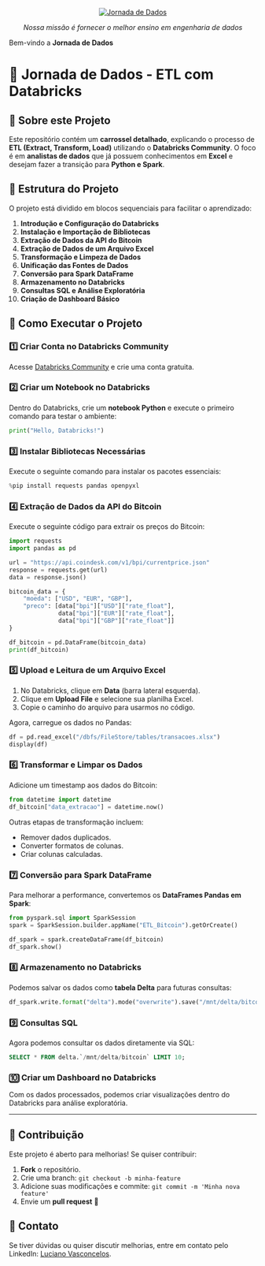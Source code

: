 <p align="center">
  <a href="https://suajornadadedados.com.br/"><img src="https://github.com/lvgalvao/data-engineering-roadmap/raw/main/pics/logo.png" alt="Jornada de Dados"></a>
</p>
<p align="center">
    <em>Nossa missão é fornecer o melhor ensino em engenharia de dados</em>
</p>

Bem-vindo a **Jornada de Dados**

# 🚀 Jornada de Dados - ETL com Databricks

## 📌 Sobre este Projeto
Este repositório contém um **carrossel detalhado**, explicando o processo de **ETL (Extract, Transform, Load)** utilizando o **Databricks Community**. O foco é em **analistas de dados** que já possuem conhecimentos em **Excel** e desejam fazer a transição para **Python e Spark**.

## 📂 Estrutura do Projeto
O projeto está dividido em blocos sequenciais para facilitar o aprendizado:

1. **Introdução e Configuração do Databricks**
2. **Instalação e Importação de Bibliotecas**
3. **Extração de Dados da API do Bitcoin**
4. **Extração de Dados de um Arquivo Excel**
5. **Transformação e Limpeza de Dados**
6. **Unificação das Fontes de Dados**
7. **Conversão para Spark DataFrame**
8. **Armazenamento no Databricks**
9. **Consultas SQL e Análise Exploratória**
10. **Criação de Dashboard Básico**

## 📌 Como Executar o Projeto

### 1️⃣ Criar Conta no Databricks Community
Acesse [Databricks Community](https://community.cloud.databricks.com) e crie uma conta gratuita.

### 2️⃣ Criar um Notebook no Databricks
Dentro do Databricks, crie um **notebook Python** e execute o primeiro comando para testar o ambiente:

```python
print("Hello, Databricks!")
```

### 3️⃣ Instalar Bibliotecas Necessárias
Execute o seguinte comando para instalar os pacotes essenciais:

```python
%pip install requests pandas openpyxl
```

### 4️⃣ Extração de Dados da API do Bitcoin
Execute o seguinte código para extrair os preços do Bitcoin:

```python
import requests
import pandas as pd

url = "https://api.coindesk.com/v1/bpi/currentprice.json"
response = requests.get(url)
data = response.json()

bitcoin_data = {
    "moeda": ["USD", "EUR", "GBP"],
    "preco": [data["bpi"]["USD"]["rate_float"],
              data["bpi"]["EUR"]["rate_float"],
              data["bpi"]["GBP"]["rate_float"]]
}

df_bitcoin = pd.DataFrame(bitcoin_data)
print(df_bitcoin)
```

### 5️⃣ Upload e Leitura de um Arquivo Excel

1. No Databricks, clique em **Data** (barra lateral esquerda).
2. Clique em **Upload File** e selecione sua planilha Excel.
3. Copie o caminho do arquivo para usarmos no código.

Agora, carregue os dados no Pandas:

```python
df = pd.read_excel("/dbfs/FileStore/tables/transacoes.xlsx")
display(df)
```

### 6️⃣ Transformar e Limpar os Dados
Adicione um timestamp aos dados do Bitcoin:

```python
from datetime import datetime
df_bitcoin["data_extracao"] = datetime.now()
```

Outras etapas de transformação incluem:
- Remover dados duplicados.
- Converter formatos de colunas.
- Criar colunas calculadas.

### 7️⃣ Conversão para Spark DataFrame

Para melhorar a performance, convertemos os **DataFrames Pandas em Spark**:

```python
from pyspark.sql import SparkSession
spark = SparkSession.builder.appName("ETL_Bitcoin").getOrCreate()

df_spark = spark.createDataFrame(df_bitcoin)
df_spark.show()
```

### 8️⃣ Armazenamento no Databricks

Podemos salvar os dados como **tabela Delta** para futuras consultas:

```python
df_spark.write.format("delta").mode("overwrite").save("/mnt/delta/bitcoin")
```

### 9️⃣ Consultas SQL

Agora podemos consultar os dados diretamente via SQL:

```sql
SELECT * FROM delta.`/mnt/delta/bitcoin` LIMIT 10;
```

### 🔟 Criar um Dashboard no Databricks
Com os dados processados, podemos criar visualizações dentro do Databricks para análise exploratória.

---

## 📌 Contribuição
Este projeto é aberto para melhorias! Se quiser contribuir:
1. **Fork** o repositório.
2. Crie uma branch: `git checkout -b minha-feature`
3. Adicione suas modificações e commite: `git commit -m 'Minha nova feature'`
4. Envie um **pull request** 🚀

## 📌 Contato
Se tiver dúvidas ou quiser discutir melhorias, entre em contato pelo LinkedIn: [Luciano Vasconcelos](https://www.linkedin.com/in/lucianovasconcelos).

